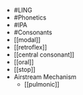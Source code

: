 - #LING
- #Phonetics
- #IPA
- #Consonants
- [[modal]]
- [[retroflex]]
- [[central consonant]]
- [[oral]]
- [[stop]]
- Airstream Mechanism
	- [[pulmonic]]